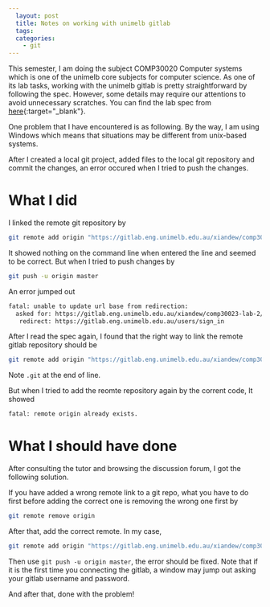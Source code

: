 ```yaml
---
  layout: post
  title: Notes on working with unimelb gitlab
  tags:
  categories:
    - git
---
```


This semester, I am doing the subject COMP30020 Computer systems which is one of the unimelb core subjects for computer science. As one of its lab tasks, working with the unimelb gitlab is pretty straightforward by following the spec. However, some details may require our attentions to avoid unnecessary scratches. You can find the lab spec from [here](https://www.dropbox.com/s/2pfaj1uvypk29y1/lab-3.pdf?dl=0){:target="_blank"}.

One problem that I have encountered is as following. By the way, I am using Windows
which means that situations may be different from unix-based systems.

After I created a local git project, added files to the local git repository and
commit the changes, an error occured when I tried to push the changes.

# **What I did**

I linked the remote git repository by

```bash
git remote add origin "https://gitlab.eng.unimelb.edu.au/xiandew/comp30023-lab-3"
```

It showed nothing on the command line when entered the line and seemed to be correct.
But when I tried to push changes by

```bash
git push -u origin master
```

An error jumped out

```bash
fatal: unable to update url base from redirection:
  asked for: https://gitlab.eng.unimelb.edu.au/xiandew/comp30023-lab-2/info/refs?service=git-receive-pack
   redirect: https://gitlab.eng.unimelb.edu.au/users/sign_in
```

After I read the spec again, I found that the right way to link the remote gitlab
repository should be

```bash
git remote add origin "https://gitlab.eng.unimelb.edu.au/xiandew/comp30023-lab-3.git"
```

Note `.git` at the end of line.

But when I tried to add the reomte repository again by the corrent code, It showed

```bash
fatal: remote origin already exists.
```

# **What I should have done**

After consulting the tutor and browsing the discussion forum, I got the following
solution.

If you have added a wrong remote link to a git repo, what you have to do first before
adding the correct one is removing the wrong one first by

```bash
git remote remove origin
```

After that, add the correct remote. In my case,

```bash
git remote add origin "https://gitlab.eng.unimelb.edu.au/xiandew/comp30023-lab-3.git"
```

Then use `git push -u origin master`, the error should be fixed. Note that if it
is the first time you connecting the gitlab, a window may jump out asking your
gitlab username and password.

And after that, done with the problem!
